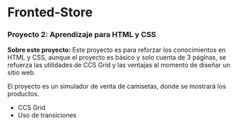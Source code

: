 # Fronted-Store
### Proyecto 2: Aprendizaje para HTML y CSS
**Sobre este proyecto:** Este proyecto es para reforzar los conocimientos en HTML y CSS, aunque el proyecto es básico y solo cuenta de 3 páginas, se refuerza las utilidades de CCS Grid y las ventajas al momento de diseñar un sitio web. 

El proyecto es un simulador de venta de camisetas, donde se mostrará los productos.

- CCS Grid
-  Uso de transiciones